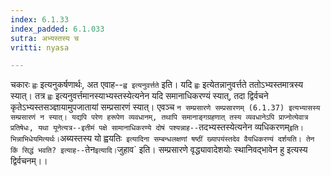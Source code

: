 ```yaml
---
index: 6.1.33
index_padded: 6.1.033
sutra: अभ्यस्तस्य च
vritti: nyasa

---
```

चकारः `ह्वः` इत्यनुकर्षणार्थः, अत एवाह--`ह्व इत्यनुवर्त्तते` इति। यदि `ह्वः` इत्येतन्नानुवर्त्तते ततोऽभ्यस्तमात्रस्य स्यात्। तत्र `ह्वः` इत्यनुवर्त्तमानस्याभ्यस्तस्येत्यनेन यदि समानाधिकरण्यं स्यात्, तदा द्विर्वचने कृतेऽभ्यस्तसञ्ज्ञायामुपजातायां सम्प्रसारणं स्यात्। एवञ्च `न सम्प्रसारणे सम्प्रसारणम् (6.1.37) इत्यभ्यासस्य सम्प्रसारणं न स्यात्। यद्यपि परेण हरूपेण व्यवधानम्, तथापि समानाङ्गग्रहणात् तस्य व्यवधानेऽपि प्राप्नोत्येवात्र प्रतिषेधः, यथा यूनेत्यत्र--इतीमं पक्षे सामानाधिकरण्ये दोषं पश्यन्नाह--`तदभ्यस्तस्येत्यनेन व्यधिकरणम्` इति। भिन्नाभिधेयमित्यर्थः। `अब्यस्तस्य यो ह्वयतिः` इत्यादिना सम्बन्धलक्षणां षष्ठीं ख्यापयंस्तदेव वैयधिकरण्यं दर्शयति। तेन किं सिद्धं भवति? इत्याह--`तेन` इत्यादि। `जुहाव` इति। सम्प्रसारणे वृद्ध्यावादेशयोः स्थानिवद्भावेन हु इत्यस्य द्विर्वचनम्।।
